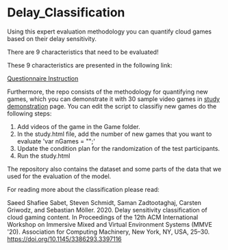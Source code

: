 # Delay_Classification

Using this expert evaluation methodology you can quantify cloud games based on their delay sensitivity.

There are 9 characteristics that need to be evaluated!

These 9 characteristics are presented in the following link:

[Questionnaire Instruction
](https://sssabet.github.io/Delay_Classification/)



Furthermore, the repo consists of the methodology for quantifying new games, which you can demonstrate it with 30 sample video games in [study demonstration](https://sssabet.github.io/Delay_Classification/study) page. 
You can edit the script to classifiy new games do the following steps:
1. Add videos of the game in the Game folder.
2. In the study.html file, add the number of new games that you want to evaluate
'var nGames = "";'
3. Update the condition plan for the randomization of the test participants.
4. Run the study.html



The repository also contains the dataset and some parts of the data that we used for the evaluation of the model.





For reading more about the classification please read:

Saeed Shafiee Sabet, Steven Schmidt, Saman Zadtootaghaj, Carsten Griwodz, and Sebastian Möller. 2020. Delay sensitivity classification of cloud gaming content. In Proceedings of the 12th ACM International Workshop on Immersive Mixed and Virtual Environment Systems (MMVE '20). Association for Computing Machinery, New York, NY, USA, 25–30. https://doi.org/10.1145/3386293.3397116
